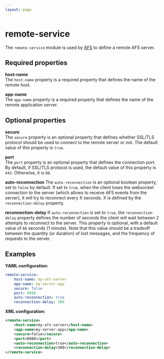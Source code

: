 ```yaml
---
layout: page
---
```


# remote-service

The `remote-service` module is used by [AFS](../../data/afs.md) to define a remote AFS server.

## Required properties

**host-name**  
The `host-name` property is a required property that defines the name of the remote host.

**app-name**  
The `app-name` property is a required property that defines the name of the remote application server.

## Optional properties

**secure**  
The `secure` property is an optional property that defines whether SSL/TLS protocol should be used to connect to the remote server or not. The default value of this property is `true`.

**port**  
The `port` property is an optional property that defines the connection port. By default, if SSL/TLS protocol is used, the default value of this property is `443`. Otherwise, it is `80`.

**auto-reconnection**
The `auto-reconnection` is an optional boolean property, set to `false` by default. If set to `true`, when the client loses the websocket connection to the server (which allows to receive AFS events from the server), it will try to reconnect every X seconds. X is defined by the `reconnection-delay` property.

**reconnection-delay**
If `auto-reconnection` is set to `true`, the `reconnection-delay` property defines the number of seconds the client will wait between 2 attempts to reconnect to the server.
This property is optional, with a default value of `60` seconds (1 minute). Note that this value should be a tradeoff between the quantity (or duration) of lost messages, and the frequency of requests to the server.


## Examples

**YAML configuration:**
```yaml
remote-service:
    host-name: my-afs-server
    app-name: my-server-app
    secure: false
    port: 8080
    auto-reconnection: true
    reconnection-delay: 300
```

**XML configuration:**
```xml
<remote-service>
    <host-name>my-afs-server</host-name>
    <app-name>my-server-app</app-name>
    <secure>false</secure>
    <port>8080</port>
    <auto-reconnection>true</auto-reconnection>
    <reconnection-delay>300</reconnection-delay>
</remote-service>
```
